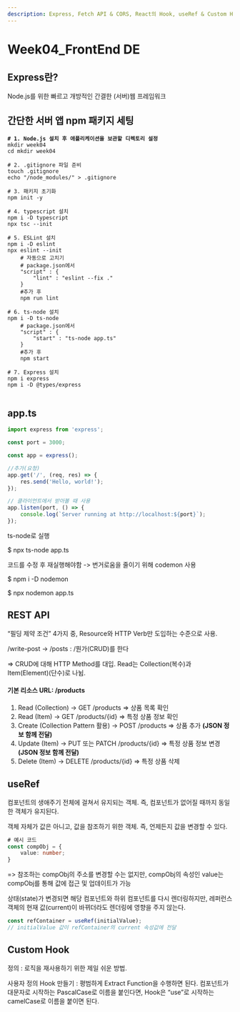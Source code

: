 ```yaml
---
description: Express, Fetch API & CORS, React의 Hook, useRef & Custom Hook, usehooks-ts
---
```


# Week04\_FrontEnd DE

## Express란?

Node.js를 위한 빠르고 개방적인 간결한 (서버)웹 프레임워크



## 간단한 서버 앱 npm 패키지 세팅

<pre class="language-bash"><code class="lang-bash"><strong># 1. Node.js 설치 후 애플리케이션을 보관할 디렉토리 설정
</strong>mkdir week04
cd mkdir week04

# 2. .gitignore 파일 준비
touch .gitignore
echo "/node_modules/" > .gitignore

# 3. 패키지 초기화
npm init -y

# 4. typescript 설치
npm i -D typescript
npx tsc --init

# 5. ESLint 설치
npm i -D eslint
npx eslint --init
    # 자동으로 고치기
    # package.json에서
    "script" : {
        "lint" : "eslint --fix ."
    }
    #추가 후
    npm run lint

# 6. ts-node 설치
npm i -D ts-node
    # package.json에서
    "script" : {
        "start" : "ts-node app.ts"
    }
    #추가 후
    npm start

# 7. Express 설치
npm i express
npm i -D @types/express

</code></pre>



## app.ts

```typescript
import express from 'express';

const port = 3000;

const app = express();

//추가(요청)
app.get('/', (req, res) => {
	res.send('Hello, world!');
});

// 클라이언트에서 받아볼 때 사용
app.listen(port, () => {
	console.log(`Server running at http://localhost:${port}`);
});
```

ts-node로 실행

$ npx ts-node app.ts



코드를 수정 후 재실행해야함 -> 번거로움을 줄이기 위해  codemon 사용

$ npm i -D nodemon&#x20;

$ npx nodemon app.ts



## REST API

“필딩 제약 조건” 4가지 중, Resource와 HTTP Verb만 도입하는 수준으로 사용.

/write-post -> /posts : /뭔가(CRUD)를 한다

\=> CRUD에 대해 HTTP Method를 대입. Read는 Collection(복수)과 Item(Element)(단수)로 나뉨.

#### 기본 리소스 URL: /products

1. Read (Collection) → GET /products ⇒ 상품 목록 확인
2. Read (Item) → GET /products/{id} ⇒ 특정 상품 정보 확인
3. Create (Collection Pattern 활용) → POST /products ⇒ 상품 추가 **(JSON 정보 함께 전달)**
4. Update (Item) → PUT 또는 PATCH /products/{id} ⇒ 특정 상품 정보 변경 **(JSON 정보 함께 전달)**
5. Delete (Item) → DELETE /products/{id} ⇒ 특정 상품 삭제









## useRef

컴포넌트의 생애주기 전체에 걸쳐서 유지되는 객체. 즉, 컴포넌트가 없어질 때까지 동일한 객체가 유지된다.

객체 자체가 값은 아니고, 값을 참조하기 위한 객체. 즉, 언제든지 값을 변경할 수 있다.

```typescript
# 예시 코드
const compObj = {
    value: number;
}
```

\=> 참조하는 compObj의 주소를 변경할 수는 없지만, compObj의 속성인 value는 compObj를 통해 값에 접근 및 업데이트가 가능



상태(state)가 변경되면 해당 컴포넌트와 하위 컴포넌트를 다시 렌더링하지만, 레퍼런스 객체의 현재 값(current)이 바뀌더라도 렌더링에 영향을 주지 않는다.

```typescript
const refContainer = useRef(initialValue);
// initialValue 값이 refContainer의 current 속성값에 전달
```



## Custom Hook

정의 : 로직을 재사용하기 위한 제일 쉬운 방법.

사용자 정의 Hook 만들기 : 평범하게 Extract Function을 수행하면 된다. 컴포넌트가 대문자로 시작하는 PascalCase로 이름을 붙인다면, Hook은 “use”로 시작하는 camelCase로 이름을 붙이면 된다.







##







